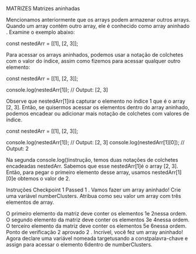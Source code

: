 MATRIZES
Matrizes aninhadas

Mencionamos anteriormente que os arrays podem armazenar outros arrays. Quando um array contém outro array, ele é conhecido como array aninhado . Examine o exemplo abaixo:

const nestedArr = [[1], [2, 3]];

Para acessar os arrays aninhados, podemos usar a notação de colchetes com o valor do índice, assim como fizemos para acessar qualquer outro elemento:

const nestedArr = [[1], [2, 3]];

console.log(nestedArr[1]); // Output: [2, 3]

Observe que nestedArr[1]irá capturar o elemento no índice 1 que é o array [2, 3]. Então, se quisermos acessar os elementos dentro do array aninhado, podemos encadear ou adicionar mais notação de colchetes com valores de índice.

const nestedArr = [[1], [2, 3]];

console.log(nestedArr[1]); // Output: [2, 3]
console.log(nestedArr[1][0]); // Output: 2

Na segunda console.log()instrução, temos duas notações de colchetes encadeadas nestedArr. Sabemos que esse nestedArr[1]é o array [2, 3]. Então, para pegar o primeiro elemento desse array, usamos nestedArr[1][0]e obtemos o valor de 2.

Instruções
Checkpoint 1 Passed
1 .
Vamos fazer um array aninhado! Crie uma variável numberClusters. Atribua como seu valor um array com três elementos de array.

O primeiro elemento da matriz deve conter os elementos 1e 2nessa ordem.
O segundo elemento da matriz deve conter os elementos 3e 4nessa ordem.
O terceiro elemento da matriz deve conter os elementos 5e 6nessa ordem.
Ponto de verificação 2 aprovado
2 .
Incrível, você fez um array aninhado! Agora declare uma variável nomeada targetusando a constpalavra-chave e assign para acessar o elemento 6dentro de numberClusters.

